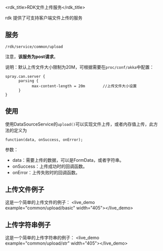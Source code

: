 <rdk_title>RDK文件上传服务</rdk_title>

rdk 提供了可支持客户端文件上传的服务

## 服务

    /rdk/service/common/upload

注意，**该服务为post请求**。

说明：默认上传文件大小限制为20M，可根据需要在`proc/conf/akka`中配置：

    spray.can.server {
		  parsing {
		        max-content-length = 20m        //上传文件大小设置
		  }
	}

## 使用

使用DataSourceService的`upload()`可以实现文件上传，或者内存值上传，此方法的定义为

    function(data, onSuccess, onError);

参数：

- data：需要上传的数据，可以是FormData，或者字符串。
- onSuccess：上传成功时的回调函数。
- onError：上传失败时的回调函数。

## 上传文件例子
这是一个简单的上传文件的例子：
<live_demo example="common/upload/basic" width="405"></live_demo>

## 上传字符串例子
这是一个简单的上传字符串的例子：
<live_demo example="common/upload/str" width="405"></live_demo>  


    
